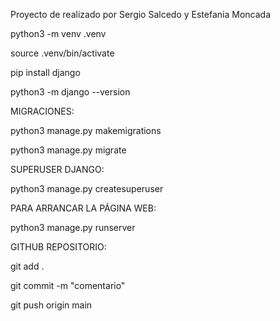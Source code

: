 Proyecto de realizado por Sergio Salcedo y Estefania Moncada

python3 -m venv .venv

source .venv/bin/activate

pip install django

python3 -m django --version

MIGRACIONES:

python3 manage.py makemigrations

python3 manage.py migrate

SUPERUSER DJANGO:

python3 manage.py createsuperuser

PARA ARRANCAR LA PÁGINA WEB:

python3 manage.py runserver

GITHUB REPOSITORIO:

git add .

git commit -m "comentario"

git push origin main
